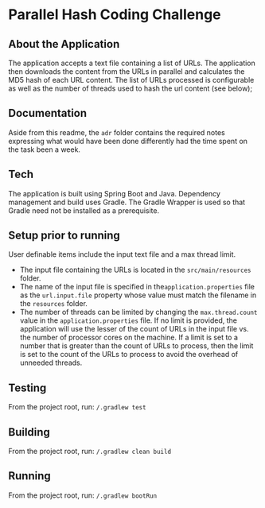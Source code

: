 # Parallel Hash Coding Challenge

## About the Application
The application accepts a text file containing a list of URLs. 
The application then downloads the content from the URLs in parallel and calculates
the MD5 hash of each URL content. The list of URLs processed is configurable as well
as the number of threads used to hash the url content (see below);

## Documentation
Aside from this readme, the `adr` folder contains the required notes expressing what would 
have been done differently had the time spent on the task been a week.

## Tech
The application is built using Spring Boot and Java.
Dependency management and build uses Gradle. The Gradle Wrapper is used so that
Gradle need not be installed as a prerequisite.

## Setup prior to running
User definable items include the input text file and a max thread limit.
* The input file containing the URLs is located in the `src/main/resources` folder.
* The name of the input file is specified in the`application.properties` file as 
the `url.input.file` property whose value must match the filename in the `resources` folder. 
* The number of threads can be limited by changing the `max.thread.count` value in
the `application.properties` file. If no limit is provided, the application will use the
lesser of the count of URLs in the input file vs. the number of processor cores on the machine.
If a limit is set to a number that is greater than the count of URLs to process, then the limit is set
to the count of the URLs to process to avoid the overhead of unneeded threads.

## Testing
From the project root, run:
`/.gradlew test`

## Building
From the project root, run:
`/.gradlew clean build`

## Running
From the project root, run:
`/.gradlew bootRun`
